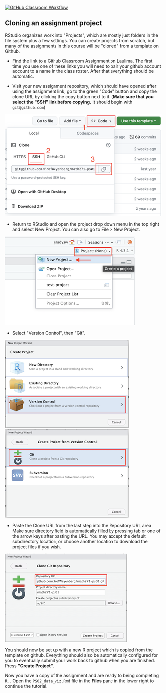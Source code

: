 [![GitHub Classroom Workflow](../../actions/workflows/classroom.yml/badge.svg)](../../actions/workflows/classroom.yml)

## Cloning an assignment project

RStudio organizes work into "Projects", which are mostly just folders in the file system plus a few settings. You can create projects from scratch, but many of the assignments in this course will be "cloned" from a template on Github. 

- Find the link to a Github Classroom Assignment on Laulima. The first time you use one of these links you will need to pair your github account account to a name in the class roster. After that everything should be automatic. 

- Visit your new assignment repository, which should have opened after using the assignment link, go to the green "Code" button and copy the clone URL by clicking the copy button next to it. (**Make sure that you select the "SSH" link before copying.** It should begin with `git@github.com`)

![](figures/copy-clone-link.png)

- Return to RStudio and open the project drop down menu in the top right and select New Project. You can also go to File > New Project.

![](figures/new-project.png)

- Select "Version Control", then "Git". 

![](figures/new-project-1.png)
![](figures/new-project-2.png)

- Paste the Clone URL from the last step into the Repository URL area Make sure directory field is automatically filled by pressing tab or one of the arrow keys after pasting the URL. You may accept the default subdirectory location, or choose another location to download the project files if you wish.

![](figures/new-project-3.png)

You should now be set up with a new R project which is copied from the template on github. Everything should also be automatically configured for you to eventually submit your work back to github when you are finished. Press **"Create Project"**.

Now you have a copy of the assignment and are ready to being completing it. . Open the `PS02_data_viz.Rmd` file in the **Files** pane in the lower right to continue the tutorial.
